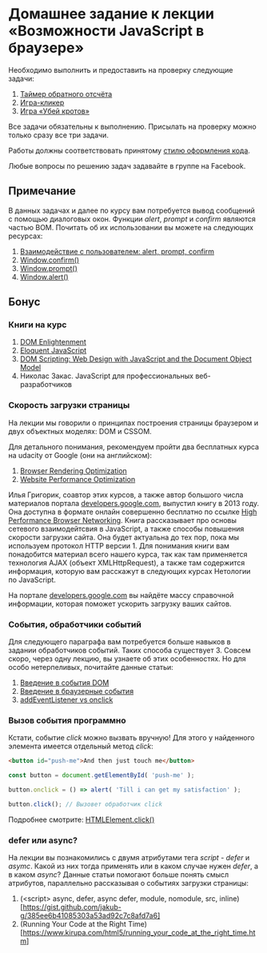 # Домашнее задание к лекции «Возможности JavaScript в браузере»

Необходимо выполнить и предоставить на проверку следующие задачи:

1. [Таймер обратного отсчёта](./countdown/)
2. [Игра-кликер](./cookie-clicker/)
3. [Игра «Убей кротов»](./mole-game/)

Все задачи обязательны к выполнению. Присылать на проверку можно только сразу все три задачи.

Работы должны соответствовать принятому [стилю оформления кода](https://github.com/netology-code/codestyle).

Любые вопросы по решению задач задавайте в группе на Facebook.

## Примечание

В данных задачах и далее по курсу вам потребуется вывод сообщений с помощью
диалоговых окон. Функции *alert*, *prompt* и *confirm* являются частью BOM.
Почитать об их использовании вы можете на следующих ресурсах:

1. [Взаимодействие с пользователем: alert, prompt, confirm](https://learn.javascript.ru/uibasic)
2. [Window.confirm()](https://developer.mozilla.org/ru/docs/Web/API/Window/confirm)
3. [Window.prompt()](https://developer.mozilla.org/ru/docs/Web/API/Window/prompt)
4. [Window.alert()](https://developer.mozilla.org/ru/docs/Web/API/Window/alert)

## Бонус

### Книги на курс

1. [DOM Enlightenment](http://domenlightenment.com)
2. [Eloquent JavaScript](https://eloquentjavascript.net)
3. [DOM Scripting: Web Design with JavaScript and the Document Object Model](http://xahlee.info/js/scripting_web_index.html)
4. Николас Закас. JavaScript для профессиональных веб-разработчиков

### Скорость загрузки страницы

На лекции мы говорили о принципах построения страницы браузером и двух объектных
моделях: DOM и CSSOM.

Для детального понимания, рекомендуем пройти два бесплатных курса 
на udacity от Google (они на английском):

1. [Browser Rendering Optimization](https://classroom.udacity.com/courses/ud860)
2. [Website Performance Optimization](https://classroom.udacity.com/courses/ud884)

Илья Григорик, соавтор этих курсов, а также автор большого числа материалов
портала [developers.google.com](https://developers.google.com/web/fundamentals), 
выпустил книгу в 2013 году. Она доступна в формате онлайн совершенно бесплатно по ссылке
[High Performance Browser Networking](https://hpbn.co). Книга рассказывает про
основы сетевого взаимодейтсвия в JavaScript, а также способы повышения
скорости загрузки сайта. Она будет актуальна до  тех пор, пока мы 
используем протокол HTTP версии 1. Для понимания книги вам
понадобится материал всего нашего курса, так как там применяется технология AJAX
(объект XMLHttpRequest), а также там содержится информация, которую вам расскажут
в следующих курсах Нетологии по JavaScript.

На портале [developers.google.com](https://developers.google.com/web/fundamentals)
вы найдёте массу справочной информации, которая поможет ускорить загрузку ваших сайтов.

### События, обработчики событий

Для следующего параграфа вам потребуется больше навыков в задании обработчиков 
событий. Таких способа существует 3. Совсем скоро, через одну лекцию, вы узнаете
об этих особенностях. Но для особо нетерпеливых, почитайте данные статьи:

1. [Введение в события DOM](https://frontender.info/an-introduction-to-dom-events/)
2. [Введение в браузерные события](https://learn.javascript.ru/introduction-browser-events)
3. [addEventListener vs onclick](https://stackoverflow.com/questions/6348494/addeventlistener-vs-onclick/6348597#6348597)

### Вызов события программно 

Кстати, событие *click* можно вызвать вручную! Для этого у найденного элемента имеется
отдельный метод *click*:

```html
<button id="push-me">And then just touch me</button>
```

```javascript
const button = document.getElementById( 'push-me' );

button.onclick = () => alert( 'Till i can get my satisfaction' );

button.click(); // Вызовет обработчик click
```

Подробнее смотрите: [HTMLElement.click()](https://developer.mozilla.org/ru/docs/Web/API/HTMLElement/click)

### defer или async?

На лекции вы познакомились с двумя атрибутами тега *script* - *defer* и *asymc*.
Какой из них тогда применять или в каком случае нужен *defer*, а в каком *async*?
Данные статьи помогают больше понять смысл атрибутов, параллельно рассказывая
о событиях загрузки страницы:

1. (\<script> async, defer, async defer, module, nomodule, src, inline)[https://gist.github.com/jakub-g/385ee6b41085303a53ad92c7c8afd7a6]
2. (Running Your Code at the Right Time)[https://www.kirupa.com/html5/running_your_code_at_the_right_time.htm]
